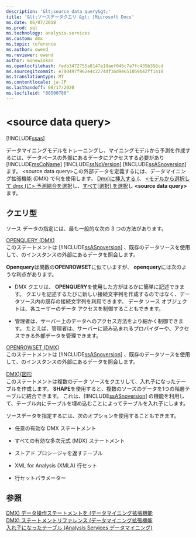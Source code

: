 ```yaml
---
description: '&lt;source data query&gt;'
title: '&lt;ソースデータクエリ &gt; |Microsoft Docs'
ms.date: 06/07/2018
ms.prod: sql
ms.technology: analysis-services
ms.custom: dmx
ms.topic: reference
ms.author: owend
ms.reviewer: owend
author: minewiskan
ms.openlocfilehash: fedb3472755a8147e10aef046c7a7fc435b356cd
ms.sourcegitcommit: e700497f962e4c2274df16d9e651059b42ff1a10
ms.translationtype: MT
ms.contentlocale: ja-JP
ms.lasthandoff: 08/17/2020
ms.locfileid: "88500780"
---
```

# <a name="ltsource-data-querygt"></a>&lt;source data query&gt;
[!INCLUDE[ssas](../includes/applies-to-version/ssas.md)]

  データマイニングモデルをトレーニングし、マイニングモデルから予測を作成するには、データベースの外部にあるデータにアクセスする必要があり [!INCLUDE[msCoName](../includes/msconame-md.md)] [!INCLUDE[ssNoVersion](../includes/ssnoversion-md.md)] [!INCLUDE[ssASnoversion](../includes/ssasnoversion-md.md)] ます。 \<source data query>この外部データを定義するには、データマイニング拡張機能 (DMX) で句を使用します。 [Dmx&#41;に挿入する &#40;](../dmx/insert-into-dmx.md)、 [&#60;モデルから選択して dmx &#40;に&#62; 予測結合を選択](../dmx/select-from-model-prediction-join-dmx.md)し、[すべて[選択] を選択](../dmx/select-from-model-prediction-join-dmx.md)し **\<source data query>** ます。  
  
## <a name="query-types"></a>クエリ型  
 ソース データの指定には、最も一般的な次の 3 つの方法があります。  
  
 [OPENQUERY &#40;DMX&#41;](../dmx/source-data-query-openquery.md)  
 このステートメントは [!INCLUDE[ssASnoversion](../includes/ssasnoversion-md.md)] 、既存のデータソースを使用して、のインスタンスの外部にあるデータを照会します。  
  
 **Openquery**は関数の**OPENROWSET**に似ていますが、 **openquery**には次のような利点があります。  
  
-   DMX クエリは、 **OPENQUERY**を使用した方がはるかに簡単に記述できます。 クエリを記述するたびに新しい接続文字列を作成するのではなく、データソース内の既存の接続文字列を利用できます。 データ ソース オブジェクトは、各ユーザーのデータ アクセスを制御することもできます。  
  
-   管理者は、サーバー上のデータへのアクセス方法をより細かく制御できます。 たとえば、管理者は、サーバーに読み込まれるプロバイダーや、アクセスできる外部データを管理できます。  
  
 [OPENROWSET &#40;DMX&#41;](../dmx/source-data-query-openrowset.md)  
 このステートメントは [!INCLUDE[ssASnoversion](../includes/ssasnoversion-md.md)] 、既存のデータソースを使用して、のインスタンスの外部にあるデータを照会します。  
  
 [DMX&#41;&#40;図形 ](../dmx/source-data-query-shape.md)  
 このステートメントは複数のデータ ソースをクエリして、入れ子になったテーブルを作成します。 **SHAPE**を使用すると、複数のソースのデータを1つの階層テーブルに結合できます。 これは、[!INCLUDE[ssASnoversion](../includes/ssasnoversion-md.md)] の機能を利用して、テーブル内にテーブルを埋め込むことによってテーブルを入れ子にします。  
  
 ソースデータを指定するには、次のオプションを使用することもできます。  
  
-   任意の有効な DMX ステートメント  
  
-   すべての有効な多次元式 (MDX) ステートメント  
  
-   ストアド プロシージャを返すテーブル  
  
-   XML for Analysis (XMLA) 行セット  
  
-   行セットパラメーター  
  
## <a name="see-also"></a>参照  
 [DMX&#41; データ操作ステートメントを &#40;データマイニング拡張機能](../dmx/dmx-statements-data-manipulation.md)   
 [DMX&#41; ステートメントリファレンス &#40;データマイニング拡張機能](../dmx/data-mining-extensions-dmx-statements.md)   
 [入れ子になったテーブル &#40;Analysis Services データマイニング&#41;](https://docs.microsoft.com/analysis-services/data-mining/nested-tables-analysis-services-data-mining)  
  
  
